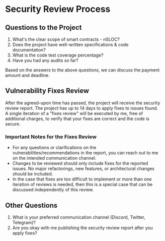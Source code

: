 # Security Review Process

## Questions to the Project

1. What's the clear scope of smart contracts - nSLOC?
2. Does the project have well-written specifications & code documentation?
3. What is the code test coverage percentage?
4. Have you had any audits so far?

Based on the answers to the above questions, we can discuss the payment amount and deadline.

## Vulnerability Fixes Review

After the agreed-upon time has passed, the project will receive the security review report. The project has up to 14 days to apply fixes to issues found. A single iteration of a "fixes review" will be executed by me, free of additional charges, to verify that your fixes are correct and the code is secure.

### Important Notes for the Fixes Review

- For any questions or clarifications on the vulnerabilities/recommendations in the report, you can reach out to me on the intended communication channel.
- Changes to be reviewed should only include fixes for the reported issues. No major refactorings, new features, or architectural changes should be included.
- In the case that fixes are too difficult to implement or more than one iteration of reviews is needed, then this is a special case that can be discussed independently of this review.

## Other Questions

1. What is your preferred communication channel (Discord, Twitter, Telegram)?
2. Are you okay with me publishing the security review report after you apply fixes?
